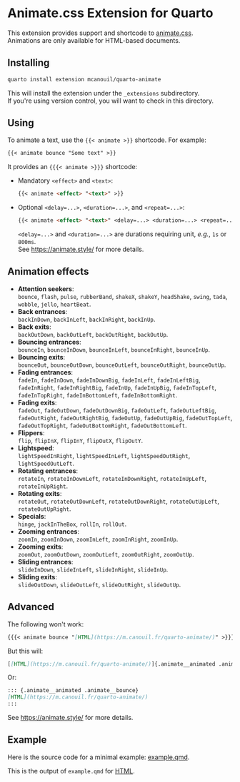 # Animate.css Extension for Quarto

This extension provides support and shortcode to [animate.css](https://animate.style/).  
Animations are only available for HTML-based documents.

## Installing

```sh
quarto install extension mcanouil/quarto-animate
```

This will install the extension under the `_extensions` subdirectory.  
If you're using version control, you will want to check in this directory.

## Using

To animate a text, use the `{{< animate >}}` shortcode. For example:

```markdown
{{< animate bounce "Some text" >}}
```

It provides an `{{{< animate >}}}` shortcode:

- Mandatory `<effect>` and `<text>`:
  ``` markdown
  {{< animate <effect> "<text>" >}}
  ```

- Optional `<delay=...>`, `<duration=...>`, and `<repeat=...>`:
  ``` markdown
  {{< animate <effect> "<text>" <delay=...> <duration=...> <repeat=...> >}}
  ```
  `<delay=...>` and `<duration=...>` are durations requiring unit, _e.g._, `1s` or `800ms`.  
  See <https://animate.style/> for more details.

## Animation effects

- __Attention seekers__:  
  `bounce`, `flash`, `pulse`, `rubberBand`, `shakeX`, `shakeY`, `headShake`, `swing`, `tada`, `wobble`, `jello`, `heartBeat`.
- __Back entrances__:  
  `backInDown`, `backInLeft`, `backInRight`, `backInUp`.
- __Back exits__:  
  `backOutDown`, `backOutLeft`, `backOutRight`, `backOutUp`.
- __Bouncing entrances__:  
  `bounceIn`, `bounceInDown`, `bounceInLeft`, `bounceInRight`, `bounceInUp`.
- __Bouncing exits__:  
  `bounceOut`, `bounceOutDown`, `bounceOutLeft`, `bounceOutRight`, `bounceOutUp`.
- __Fading entrances__:  
  `fadeIn`, `fadeInDown`, `fadeInDownBig`, `fadeInLeft`, `fadeInLeftBig`, `fadeInRight`, `fadeInRightBig`, `fadeInUp`, `fadeInUpBig`, `fadeInTopLeft`, `fadeInTopRight`, `fadeInBottomLeft`, `fadeInBottomRight`.
- __Fading exits__:  
  `fadeOut`, `fadeOutDown`, `fadeOutDownBig`, `fadeOutLeft`, `fadeOutLeftBig`, `fadeOutRight`, `fadeOutRightBig`, `fadeOutUp`, `fadeOutUpBig`, `fadeOutTopLeft`, `fadeOutTopRight`, `fadeOutBottomRight`, `fadeOutBottomLeft`.
- __Flippers__:  
  `flip`, `flipInX`, `flipInY`, `flipOutX`, `flipOutY`.
- __Lightspeed__:  
  `lightSpeedInRight`, `lightSpeedInLeft`, `lightSpeedOutRight`, `lightSpeedOutLeft`.
- __Rotating entrances__:  
  `rotateIn`, `rotateInDownLeft`, `rotateInDownRight`, `rotateInUpLeft`, `rotateInUpRight`.
- __Rotating exits__:  
  `rotateOut`, `rotateOutDownLeft`, `rotateOutDownRight`, `rotateOutUpLeft`, `rotateOutUpRight`.
- __Specials__:  
  `hinge`, `jackInTheBox`, `rollIn`, `rollOut`.
- __Zooming entrances__:  
  `zoomIn`, `zoomInDown`, `zoomInLeft`, `zoomInRight`, `zoomInUp`.
- __Zooming exits__:  
  `zoomOut`, `zoomOutDown`, `zoomOutLeft`, `zoomOutRight`, `zoomOutUp`.
- __Sliding entrances__:  
  `slideInDown`, `slideInLeft`, `slideInRight`, `slideInUp`.
- __Sliding exits__:  
  `slideOutDown`, `slideOutLeft`, `slideOutRight`, `slideOutUp`.

## Advanced

The following won't work:

```markdown
{{{< animate bounce "[HTML](https://m.canouil.fr/quarto-animate/)" >}}}
```

But this will:

```markdown
[[HTML](https://m.canouil.fr/quarto-animate/)]{.animate__animated .animate__bounce style="display:inline-block;"}
```

Or:

```markdown
::: {.animate__animated .animate__bounce}
[HTML](https://m.canouil.fr/quarto-animate/)
:::
```

See <https://animate.style/> for more details.

## Example

Here is the source code for a minimal example: [example.qmd](example.qmd).

This is the output of `example.qmd` for [HTML](https://m.canouil.fr/quarto-animate/).
